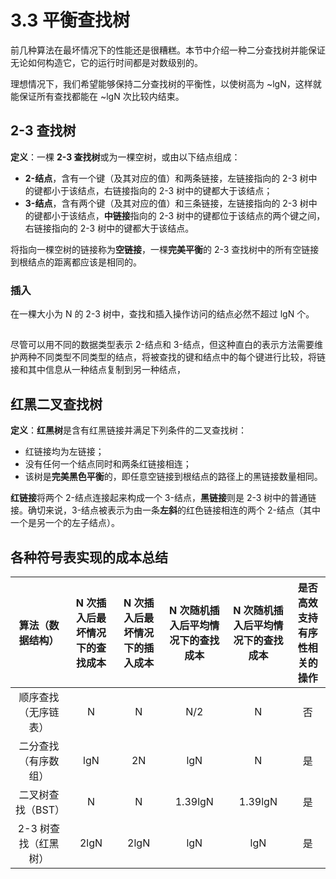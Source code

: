 # 3.3 平衡查找树

前几种算法在最坏情况下的性能还是很糟糕。本节中介绍一种二分查找树并能保证无论如何构造它，它的运行时间都是对数级别的。

理想情况下，我们希望能够保持二分查找树的平衡性，以使树高为 ~lgN，这样就能保证所有查找都能在 ~lgN 次比较内结束。

## 2-3 查找树

**定义**：一棵 **2-3 查找树**或为一棵空树，或由以下结点组成：

* **2-结点**，含有一个键（及其对应的值）和两条链接，左链接指向的 2-3 树中的键都小于该结点，右链接指向的 2-3 树中的键都大于该结点；
* **3-结点**，含有两个键（及其对应的值）和三条链接，左链接指向的 2-3 树中的键都小于该结点，**中链接**指向的 2-3 树中的键都位于该结点的两个键之间，右链接指向的 2-3 树中的键都大于该结点。

将指向一棵空树的链接称为**空链接**，一棵**完美平衡**的 2-3 查找树中的所有空链接到根结点的距离都应该是相同的。

### 插入

在一棵大小为 N 的 2-3 树中，查找和插入操作访问的结点必然不超过 lgN 个。

## 

尽管可以用不同的数据类型表示 2-结点和 3-结点，但这种直白的表示方法需要维护两种不同类型不同类型的结点，将被查找的键和结点中的每个键进行比较，将链接和其中信息从一种结点复制到另一种结点，

## 红黑二叉查找树

**定义**：**红黑树**是含有红黑链接并满足下列条件的二叉查找树：

* 红链接均为左链接；
* 没有任何一个结点同时和两条红链接相连；
* 该树是**完美黑色平衡**的，即任意空链接到根结点的路径上的黑链接数量相同。

**红链接**将两个 2-结点连接起来构成一个 3-结点，**黑链接**则是 2-3 树中的普通链接。确切来说，3-结点被表示为由一条**左斜**的红色链接相连的两个 2-结点（其中一个是另一个的左子结点）。

## 各种符号表实现的成本总结

| 算法（数据结构） | N 次插入后最坏情况下的查找成本 | N 次插入后最坏情况下的插入成本 | N 次随机插入后平均情况下的查找成本 | N 次随机插入后平均情况下的查找成本 | 是否高效支持有序性相关的操作
| :----: | :----: | :----: | :----: | :----: | :----: |
| 顺序查找（无序链表） | N | N | N/2 | N | 否
| 二分查找（有序数组） | lgN | 2N | lgN | N | 是
| 二叉树查找（BST） | N | N | 1.39lgN | 1.39lgN | 是
| 2-3 树查找（红黑树） | 2lgN | 2lgN | lgN | lgN | 是
